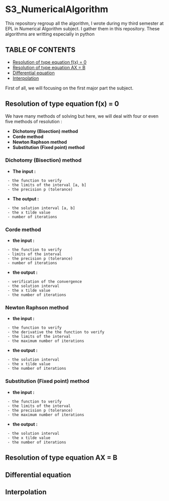 # **S3_NumericalAlgorithm**
This repository regroup all the algorithm, I wrote during my third semester at EPL in Numerical Algorithm subject. I gather them in this repository. These algorithms are writting especially in python

## **TABLE OF CONTENTS**
- [Resolution of type equation f(x) = 0](#resolution-of-type-equation-fx--0)
- [Resolution of type equation AX = B](#resolution-of-type-equation-ax--b)
- [Differential equation](#differential-equation)
- [Interpolation](#interpolation)

First of all, we will focusing on the first major part the subject.

## **Resolution of type equation f(x) = 0**

We have many methods of solving but here, we will deal with four or even five methods of resolution :
* **Dichotomy (Bisection) method**
* **Corde method**
* **Newton Raphson method**
* **Substitution (Fixed point) method**

### Dichotomy (Bisection) method
* **The input :**
```
 - the function to verify
 - the limits of the interval [a, b]
 - the precision p (tolerance)
```

* **The output :**
```
 - the solution interval [a, b]
 - the x tilde value
 - number of iterations
```

### **Corde method**
* **the input :**
```
 - the function to verify
 - limits of the interval
 - the precision p (tolerance)
 - number of iterations
```

* **the output :**
```
 - verification of the convergence
 - the solution interval
 - the x tilde value
 - the number of iterations
```

### **Newton Raphson method**
* **the input :**
```
 - the function to verify
 - the derivative the the function to verify
 - the limits of the interval
 - the maximum number of iterations
```

* **the output :**
```
 - the solution interval
 - the x tilde value
 - the number of iterations
```

### **Substitution (Fixed point) method**
* **the input :**
```
 - the function to verify
 - the limits of the interval
 - the precision p (tolerance)
 - the maximum number of iterations
```

* **the output :**
```
 - the solution interval
 - the x tilde value
 - the number of iterations
```

## **Resolution of type equation AX = B**

## **Differential equation**

## **Interpolation**